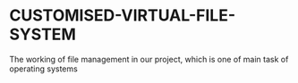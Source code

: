 # CUSTOMISED-VIRTUAL-FILE-SYSTEM
The working of file management in our project, which is one of main task of operating systems
